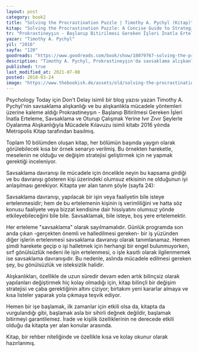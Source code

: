 ```yaml
---
layout: post  
category: book2  
title: "Solving the Procrastination Puzzle | Timothy A. Pychyl (Kitap)"  
kitap: "Solving the Procrastination Puzzle: A Concise Guide to Strategies for Change"  
tr: "Prokrastineyşın - Başlanıp Bitirilmesi Gereken İşleri İnatla Erteleme, Savsaklama ve Oturup Çalışmak Yerine Ivır Zıvır Şeylerle Oyalanma Alışkanlığıyla Mücadele Kılavuzu"  
yazar: "Timothy A. Pychyl"  
yil: "2016"  
sayfa: "120"  
goodreads: "https://www.goodreads.com/book/show/18079767-solving-the-procrastination-puzzle"
description: "Timothy A. Pychyl, Prokrastineyşın'da savsaklama alışkanlığını ve bu alışkanlıkla mücadele yöntemlerini anlatıyor."
published: true
last_modified_at: 2021-07-08
posted: 2018-03-24
image: "https://www.thebookish.de/assets/old/solving-the-procrastination-puzzle.jpg"
---
```


Psychology Today için Don't Delay isimli bir blog yazısı yazan Timothy A. Pychyl'nin savsaklama alışkanlığı ve bu alışkanlıkla mücadele yöntemleri üzerine kaleme aldığı Prokrastineyşın - Başlanıp Bitirilmesi Gereken İşleri İnatla Erteleme, Savsaklama ve Oturup Çalışmak Yerine Ivır Zıvır Şeylerle Oyalanma Alışkanlığıyla Mücadele Kılavuzu isimli kitabı 2016 yılında Metropolis Kitap tarafından basılmış.  
  
Toplam 10 bölümden oluşan kitap, her bölümün başında yaygın olarak görülebilecek kısa bir örnek senaryo verilmiş. Bu örnekten hareketle, meselenin ne olduğu ve değişim stratejisi geliştirmek için ne yapmak gerektiği inceleniyor.  
  
Savsaklama davranışı ile mücadele için öncelikle neyin bu kapsama girdiği ve bu davranışı gösteren kişi üzerindeki olumsuz etkisinin ne olduğunun iyi anlaşılması gerekiyor. Kitapta yer alan tanım şöyle (sayfa 24):  
  
Savsaklama davranışı, yapılacak bir işin veya faaliyetin bile isteye ertelenmesidir; hem de bu ertelemenin kişinin iş verimliliğini ve hatta söz konusu faaliyete veya bizzat kendisine dair hissiyatını olumsuz yönde etkileyebileceğini bile bile. Savsaklamak, bile isteye, boş yere ertelemektir.  
  
Her erteleme "savsaklama" olarak sayılmamalıdır. Günlük programda son anda çıkan -gerçekten önemli ve halledilmesi gereken- bir iş yüzünden diğer işlerin ertelenmesi savsaklama davranışı olarak tanımlanamaz. Hemen şimdi harekete geçip o işi halletmek için herhangi bir engel bulunmuyorken, sırf gönülsüzlük nedeni ile işin ertelenmesi, o işle kasıtlı olarak ilgilenmemek ise savsaklama davranışıdır. Bu nedenle, aslında mücadele edilmesi gereken şey, bu gönülsüzlük ve isteksizlik halidir.  
  
Alışkanlıkları, özellikle de uzun süredir devam eden artık bilinçsiz olarak yapılanları değiştirmek hiç kolay olmadığı için, kitap bilinçli bir değişim stratejisi ve çaba gerektiğinin altını çiziyor; birtakım yeni kararlar almaya ve kısa listeler yaparak yola çıkmaya teşvik ediyor.  
  
Hemen bir işe başlamak, ilk zamanlar için etkili olsa da, kitapta da vurgulandığı gibi, başlamak asla bir sihirli değnek değildir, başlamak bitirmeyi garantilemez. İrade ve kişilik özelliklerinin ne derecede etkili olduğu da kitapta yer alan konular arasında.  
  
Kitap, bir rehber niteliğinde ve özellikle kısa ve kolay okunur olarak hazırlanmış.  
